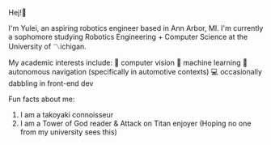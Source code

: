 Hej!👋

I'm Yulei, an aspiring robotics engineer based in Ann Arbor, MI. 
I'm currently a sophomore studying Robotics Engineering + Computer Science at the University of 〽ichigan.

My academic interests include:
👀 computer vision 
🧠 machine learning 
🚗 autonomous navigation (specifically in automotive contexts) 
💻 occasionally dabbling in front-end dev 

Fun facts about me:
1. I am a takoyaki connoisseur
2. I am a Tower of God reader & Attack on Titan enjoyer (Hoping no one from my university sees this)
   


